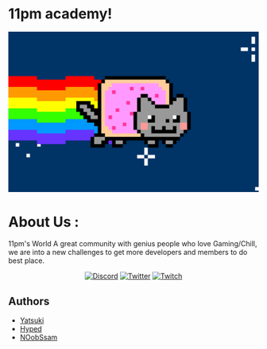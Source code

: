 # 11pm academy!

<img src="https://github.com/11pmWorld/11pm_academy/blob/main/assets/cat-gif-1.gif">
</p>

# About Us :

11pm's World A great community with genius people who love Gaming/Chill, we are into a new challenges to get more developers and members to do best place.

<p align="center">
    <a href="https://discord.gg/11pm">
    <img alt="Discord" src="https://img.shields.io/badge/Discord%20-%237289DA.svg?&style=for-the-badge&logo=discord&logoColor=white"/></a>
    <a href="https://twitter.com/11pmU">
    <img alt="Twitter" src="https://img.shields.io/badge/BnademOverFlow%20-%231DA1F2.svg?&style=for-the-badge&logo=Twitter&logoColor=white"/></a>
    <a href="https://www.twitch.tv/11pm_world">
    <img alt="Twitch" src="https://img.shields.io/badge/BnademOverFlow%20-%239146FF.svg?&style=for-the-badge&logo=Twitch&logoColor=white"/></a>
</p>

## Authors

- [Yatsuki](https://github.com/YatsukiSama)
- [Hyped](https://github.com/xCutieePiee)
- [NOobSsam](https://github.com/NOobSsam)
